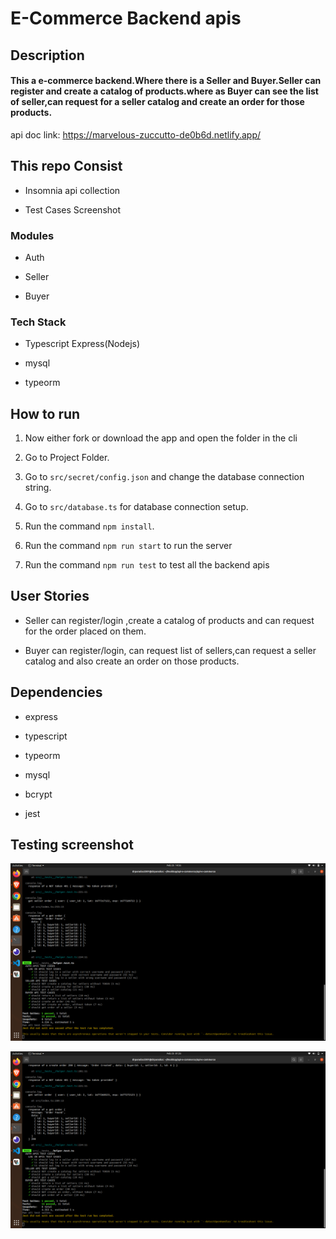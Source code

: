 # E-Commerce Backend apis

## Description

#### This a e-commerce backend.Where there is a Seller and Buyer.Seller can register and create a catalog of products.where as Buyer can see the list of seller,can request for a seller catalog and create an order for those products.
api doc link: https://marvelous-zuccutto-de0b6d.netlify.app/

## This repo Consist
- Insomnia api collection

- Test Cases Screenshot

### Modules

- Auth

- Seller

- Buyer


### Tech Stack

- Typescript Express(Nodejs)

- mysql

- typeorm


## How to run

1. Now either fork or download the app and open the folder in the cli

2. Go to Project Folder.

3. Go to `src/secret/config.json` and change the database connection string.

4. Go to `src/database.ts` for database connection setup.

4. Run the command `npm install`.

5. Run the command `npm run start` to run the server

6. Run the command `npm run test` to test all the backend apis

## User Stories

- Seller can register/login ,create a catalog of products and can request for the order placed on them.

- Buyer can register/login, can request list of sellers,can request a seller catalog and also create an order on those products.

## Dependencies

- express

- typescript

- typeorm

- mysql

- bcrypt

- jest


## Testing screenshot


![Screenshot_1](https://github.com/Flux99/api-e-commerce/blob/main/Screenshots/Screenshot%20from%202023-02-25%2014-55-27.png?raw=true)

![Screenshot_1](https://github.com/Flux99/api-e-commerce/blob/main/Screenshots/Screenshot%20from%202023-02-25%2001-25-29.png?raw=true)
